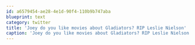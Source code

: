 ```yaml
---
id: a6579454-ae28-4e1d-90f4-110b9b747aba
blueprint: text
category: twitter
title: 'Joey do you like movies about Gladiators? RIP Leslie Nielson'
caption: 'Joey do you like movies about Gladiators? RIP Leslie Nielson'
---
```

